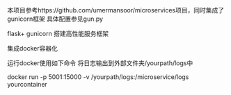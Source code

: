 本项目参考https://github.com/umermansoor/microservices项目，同时集成了gunicorn框架
具体配置参见gun.py

flask+ gunicorn 搭建高性能服务框架

集成docker容器化

运行docker使用如下命令 将日志输出到外部文件夹/yourpath/logs中

docker run  -p 5001:15000 -v  /yourpath/logs:/microservice/logs yourcontainer